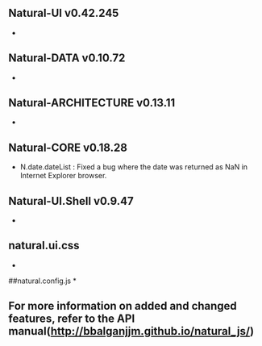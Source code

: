 ## Natural-UI v0.42.245
 *

## Natural-DATA v0.10.72
 *

## Natural-ARCHITECTURE v0.13.11
 *

## Natural-CORE v0.18.28
 * N.date.dateList : Fixed a bug where the date was returned as NaN in Internet Explorer browser.

## Natural-UI.Shell v0.9.47
 *

## natural.ui.css
 *

##natural.config.js
 *

## For more information on added and changed features, refer to the API manual(http://bbalganjjm.github.io/natural_js/)